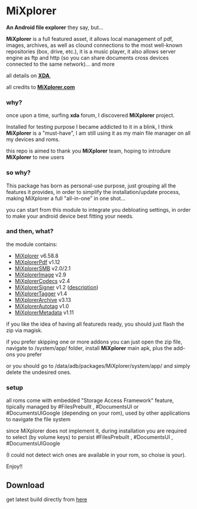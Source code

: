 # MiXplorer

**An Android file explorer** they say, but...

**MiXplorer** is a full featured asset, it allows local management of pdf, images, archives, as well as clound connections to the most well-known repositories (box, drive, etc.), it is a music player, it also allows server engine as ftp and http (so you can share documents cross devices connected to the same network)... and more

all details on <a href="https://forum.xda-developers.com/t/app-2-2-mixplorer-v6-x-released-fully-featured-file-manager.1523691/post-23109280">**XDA**</a>,

all credits to <a href="https://mixplorer.com/">**MiXplorer.com**</a>


### why?
once upon a time, surfing **xda** forum, I discovered **MiXplorer** project.

Installed for testing purpose I became addicted to it in a blink, I think **MiXplorer** is a "must-have", I am still using it as my main file manager on all my devices and roms. 

this repo is aimed to thank you **MiXplorer** team, hoping to introdure **MiXplorer** to new users

### so why?

This package has born as personal-use purpose, just grouping all the features it provides, in order to simplify the installation/update process, making MiXplorer a full "all-in-one" in one shot...

you can start from this module to integrate you debloating settings, in order to make your android device best fitting your needs.

### and then, what?

the module contains:
- [MiXplorer](https://forum.xda-developers.com/t/app-2-2-mixplorer-v6-x-released-fully-featured-file-manager.1523691/post-23109280) v6.58.8
- [MiXplorerPdf](https://play.google.com/store/apps/details?id=com.mixplorer.addon.pdf) v1.12
- [MiXplorerSMB](https://www.apkmirror.com/apk/hootan-parsa/mix-smb-2-0-2-1/) v2.0/2.1
- [MiXplorerImage](https://play.google.com/store/apps/details?id=com.mixplorer.addon.image) v2.9
- [MiXplorerCodecs](https://play.google.com/store/apps/details?id=com.mixplorer.addon.codecs) v2.4
- [MiXplorerSigner](https://archive.is/fxzru) v1.2 ([description](https://forum.xda-developers.com/t/app-2-2-mixplorer-v6-x-released-fully-featured-file-manager.1523691/page-503#post-62471440))
- [MiXplorerTagger](https://play.google.com/store/apps/details?id=com.mixplorer.addon.tagger) v1.4
- [MiXplorerArchive](https://play.google.com/store/apps/details?id=com.mixplorer.addon.archive) v3.13
- [MiXplorerAutotag](https://forum.xda-developers.com/t/mixplorer-q-a-and-faq-user-manual.3308582/page-21#post-75366938) v1.0
- [MiXplorerMetadata](https://web.archive.org/web/20170326154127/https://play.google.com/store/apps/details?id=com.mixplorer.addon.metadata) v1.11

if you like the idea of having all featureds ready, you should just flash the zip via magisk.

if you prefer skipping one or more addons you can just open the zip file, navigate to /system/app/ folder, install **MiXplorer** main apk, plus the add-ons you prefer

or you should go to /data/adb/packages/MiXplorer/system/app/ and simply delete the undesired ones.

### setup

all roms come with embedded "Storage Access Framework" feature, tipically managed by #FilesPrebuilt , #DocumentsUI or #DocumentsUIGoogle (depending on your rom), used by other applications to navigate the file system

since MiXplorer does not implement it, during installation you are required to select (by volume keys) to persist #FilesPrebuilt , #DocumentsUI , #DocumentsUIGoogle

(I could not detect wich ones are available in your rom, so choise is your).


Enjoy!!

## Download
get latest build directly from <a href="https://github.com/Magisk-Modules-Alt-Repo/MiXplorer/releases/latest">here</a>
